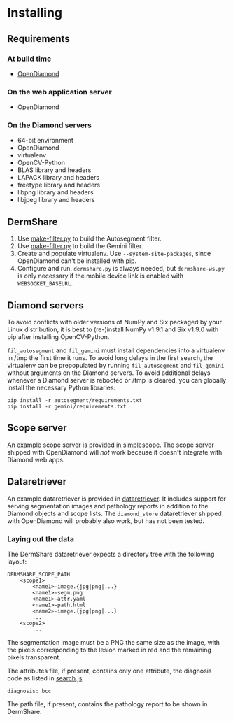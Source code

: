 # Installing

## Requirements

### At build time

- [OpenDiamond](http://diamond.cs.cmu.edu/)

### On the web application server

- OpenDiamond

### On the Diamond servers

- 64-bit environment
- OpenDiamond
- virtualenv
- OpenCV-Python
- BLAS library and headers
- LAPACK library and headers
- freetype library and headers
- libpng library and headers
- libjpeg library and headers

## DermShare

1. Use [make-filter.py](autosegmenter/make-filter.py) to build the Autosegment filter.
2. Use [make-filter.py](gemini/make-filter.py) to build the Gemini filter.
3. Create and populate virtualenv.  Use `--system-site-packages`, since
   OpenDiamond can't be installed with pip.
4. Configure and run.  `dermshare.py` is always needed, but `dermshare-ws.py`
   is only necessary if the mobile device link is enabled with
   `WEBSOCKET_BASEURL`.

## Diamond servers

To avoid conflicts with older versions of NumPy and Six packaged by your
Linux distribution, it is best to (re-)install NumPy v1.9.1 and Six v1.9.0
with pip after installing OpenCV-Python.

`fil_autosegment` and `fil_gemini` must install dependencies into a virtualenv
in /tmp the first time it runs.  To avoid long delays in the first search, the
virtualenv can be prepopulated by running `fil_autosegment` and `fil_gemini`
without arguments on the Diamond servers.  To avoid additional delays whenever
a Diamond server is rebooted or /tmp is cleared, you can globally install the
necessary Python libraries:

    pip install -r autosegment/requirements.txt
    pip install -r gemini/requirements.txt

## Scope server

An example scope server is provided in [simplescope](simplescope).  The
scope server shipped with OpenDiamond will *not* work because it doesn't
integrate with Diamond web apps.

## Dataretriever

An example dataretriever is provided in [dataretriever](dataretriever).  It
includes support for serving segmentation images and pathology reports
in addition to the Diamond objects and scope lists.  The `diamond_store`
dataretriever shipped with OpenDiamond will probably also work, but has not
been tested.

### Laying out the data

The DermShare dataretriever expects a directory tree with the following
layout:

```
DERMSHARE_SCOPE_PATH
    <scope1>
        <name1>-image.{jpg|png|...}
        <name1>-segm.png
        <name1>-attr.yaml
        <name1>-path.html
        <name2>-image.{jpg|png|...}
        ...
    <scope2>
        ...
```

The segmentation image must be a PNG the same size as the image, with
the pixels corresponding to the lesion marked in red and the remaining
pixels transparent.

The attributes file, if present, contains only one attribute, the
diagnosis code as listed in [search.js](app/static/search.js):

```
diagnosis: bcc
```

The path file, if present, contains the pathology report to be shown in
DermShare.
